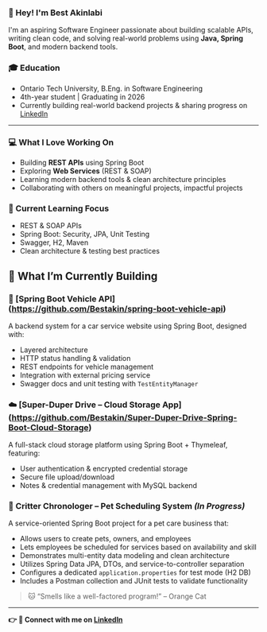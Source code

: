 ### 👋 Hey! I'm Best Akinlabi 

I'm an aspiring Software Engineer passionate about building scalable APIs, writing clean code, and solving real-world problems using **Java, Spring Boot**, and modern backend tools.


### 🎓 Education
* Ontario Tech University, B.Eng. in Software Engineering
* 4th-year student | Graduating in 2026
* Currently building real-world backend projects & sharing progress on [LinkedIn](https://www.linkedin.com/in/best-akinlabi-817416251/)

---


### 💻 What I Love Working On  
* Building **REST APIs** using Spring Boot
* Exploring **Web Services** (REST & SOAP)
* Learning modern backend tools & clean architecture principles  
* Collaborating with others on meaningful projects, impactful projects


### 🧠 Current Learning Focus

* REST & SOAP APIs
* Spring Boot: Security, JPA, Unit Testing  
* Swagger, H2, Maven
* Clean architecture & testing best practices


## 🚧 What I’m Currently Building

### 🔧 [Spring Boot Vehicle API] (https://github.com/Bestakin/spring-boot-vehicle-api)  
A backend system for a car service website using Spring Boot, designed with:
- Layered architecture  
- HTTP status handling & validation  
- REST endpoints for vehicle management  
- Integration with external pricing service  
- Swagger docs and unit testing with `TestEntityManager`

### ☁️ [Super-Duper Drive – Cloud Storage App] (https://github.com/Bestakin/Super-Duper-Drive-Spring-Boot-Cloud-Storage)  
A full-stack cloud storage platform using Spring Boot + Thymeleaf, featuring:
- User authentication & encrypted credential storage  
- Secure file upload/download  
- Notes & credential management with MySQL backend

### 🐾 Critter Chronologer – Pet Scheduling System *(In Progress)*  
A service-oriented Spring Boot project for a pet care business that:
- Allows users to create pets, owners, and employees  
- Lets employees be scheduled for services based on availability and skill  
- Demonstrates multi-entity data modeling and clean architecture  
- Utilizes Spring Data JPA, DTOs, and service-to-controller separation  
- Configures a dedicated `application.properties` for test mode (H2 DB)  
- Includes a Postman collection and JUnit tests to validate functionality  
> 🐱 “Smells like a well-factored program!” – Orange Cat

---


**👉 🔗 Connect with me on [LinkedIn](https://www.linkedin.com/in/best-akinlabi-817416251/)**
<!--
**Bestakin/Bestakin** is a ✨ _special_ ✨ repository because its `README.md` (this file) appears on your GitHub profile.

Here are some ideas to get you started:

- 🔭 I’m currently working on ...
- 🌱 I’m currently learning ...
- 👯 I’m looking to collaborate on ...
- 🤔 I’m looking for help with ...
- 💬 Ask me about ...
- 📫 How to reach me: ...
- 😄 Pronouns: ...
- ⚡ Fun fact: ...
-->
